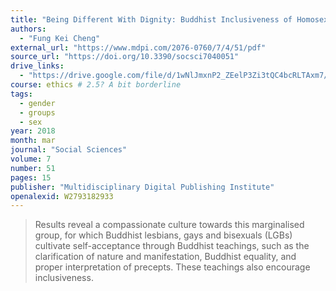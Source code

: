 ```yaml
---
title: "Being Different With Dignity: Buddhist Inclusiveness of Homosexuality"
authors:
  - "Fung Kei Cheng"
external_url: "https://www.mdpi.com/2076-0760/7/4/51/pdf"
source_url: "https://doi.org/10.3390/socsci7040051"
drive_links:
  - "https://drive.google.com/file/d/1wNlJmxnP2_ZEelP3Zi3tQC4bcRLTAxm7/view?usp=drivesdk"
course: ethics # 2.5? A bit borderline
tags:
  - gender
  - groups
  - sex
year: 2018
month: mar
journal: "Social Sciences"
volume: 7
number: 51
pages: 15
publisher: "Multidisciplinary Digital Publishing Institute"
openalexid: W2793182933
---
```


> Results reveal a compassionate culture towards this marginalised group, for which Buddhist lesbians, gays and bisexuals (LGBs) cultivate self-acceptance through Buddhist teachings, such as the clarification of nature and manifestation, Buddhist equality, and proper interpretation of precepts.
> These teachings also encourage inclusiveness.

